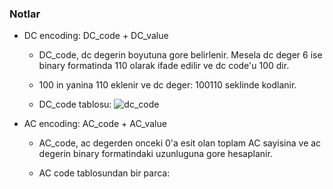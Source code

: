 ### Notlar 

- DC encoding: DC_code + DC_value 

     + DC_code, dc degerin boyutuna gore belirlenir. Mesela dc deger 6 ise binary formatinda 110 olarak ifade edilir ve dc code'u 100 dir. 

     + 100 in yanina 110 eklenir ve dc deger: 100110 seklinde kodlanir.  

     + DC_code tablosu: ![dc_code]()

- AC encoding: AC_code + AC_value

     + AC_code, ac degerden onceki 0'a esit olan toplam AC sayisina ve ac degerin binary formatindaki uzunluguna gore hesaplanir.   

     + AC code tablosundan bir parca: 